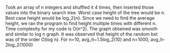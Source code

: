 Took an array of n integers and shuffled it 4 times, then inserted those values into the binary search tree.
Worst case height of the tree would be n.
Best case height would be log_2{n}.
Since we need to find the average height, we ran the program to find height multiple times with different n.
Time complexity for my code is O(n^2).
The graph obtained was smooth and similar to log n graph.
It was observed that height of the random bst was of the order O(log n). 
For n=10, avg_h~1.5log_2(10)
and n=1000, avg_h-2log_2(1000)